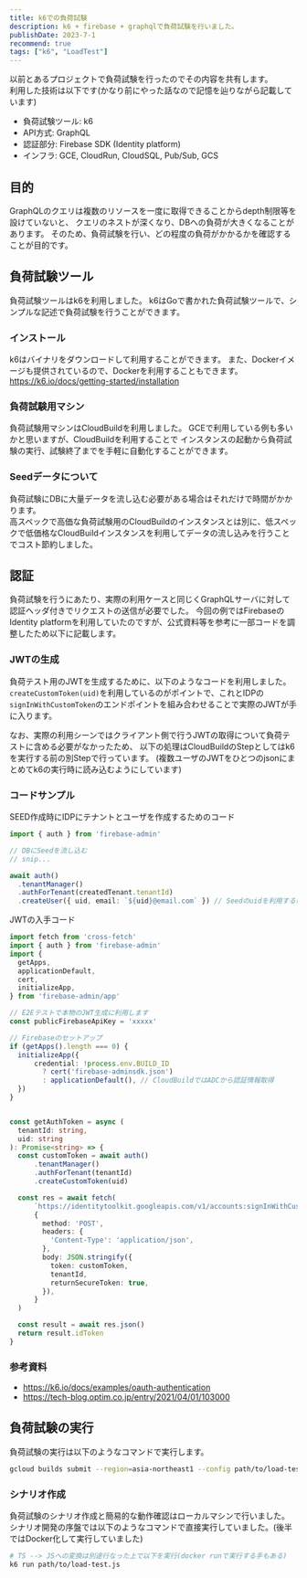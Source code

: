 ```yaml
---
title: k6での負荷試験
description: k6 + firebase + graphqlで負荷試験を行いました。
publishDate: 2023-7-1
recommend: true
tags: ["k6", "LoadTest"]
---
```


以前とあるプロジェクトで負荷試験を行ったのでその内容を共有します。  
利用した技術は以下です(かなり前にやった話なので記憶を辿りながら記載しています)

- 負荷試験ツール: k6
- API方式: GraphQL
- 認証部分: Firebase SDK (Identity platform)
- インフラ: GCE, CloudRun, CloudSQL, Pub/Sub, GCS

## 目的

GraphQLのクエリは複数のリソースを一度に取得できることからdepth制限等を設けていないと、
クエリのネストが深くなり、DBへの負荷が大きくなることがあります。
そのため、負荷試験を行い、どの程度の負荷がかかるかを確認することが目的です。

## 負荷試験ツール

負荷試験ツールはk6を利用しました。
k6はGoで書かれた負荷試験ツールで、シンプルな記述で負荷試験を行うことができます。

### インストール

k6はバイナリをダウンロードして利用することができます。
また、Dockerイメージも提供されているので、Dockerを利用することもできます。  
https://k6.io/docs/getting-started/installation

### 負荷試験用マシン

負荷試験用マシンはCloudBuildを利用しました。
GCEで利用している例も多いかと思いますが、CloudBuildを利用することで
インスタンスの起動から負荷試験の実行、試験終了までを手軽に自動化することができます。

### Seedデータについて

負荷試験にDBに大量データを流し込む必要がある場合はそれだけで時間がかかります。  
高スペックで高価な負荷試験用のCloudBuildのインスタンスとは別に、低スペックで低価格なCloudBuildインスタンスを利用してデータの流し込みを行うことでコスト節約しました。

## 認証

負荷試験を行うにあたり、実際の利用ケースと同じくGraphQLサーバに対して認証ヘッダ付きでリクエストの送信が必要でした。
今回の例ではFirebaseのIdentity platformを利用していたのですが、公式資料等を参考に一部コードを調整したため以下に記載します。

### JWTの生成

負荷テスト用のJWTを生成するために、以下のようなコードを利用しました。  
`createCustomToken(uid)`を利用しているのがポイントで、これとIDPの`signInWithCustomToken`のエンドポイントを組み合わせることで実際のJWTが手に入ります。

なお、実際の利用シーンではクライアント側で行うJWTの取得について負荷テストに含める必要がなかったため、
以下の処理はCloudBuildのStepとしてはk6を実行する前の別Stepで行っています。
(複数ユーザのJWTをひとつのjsonにまとめてk6の実行時に読み込むようにしています)

### コードサンプル

SEED作成時にIDPにテナントとユーザを作成するためのコード
```ts
import { auth } from 'firebase-admin'

// DBにSeedを流し込む
// snip...

await auth()
  .tenantManager()
  .authForTenant(createdTenant.tenantId)
  .createUser({ uid, email: `${uid}@email.com` }) // Seedのuidを利用する(実際はPromise.allで複数アカウントを作成)
```

JWTの入手コード
```ts
import fetch from 'cross-fetch'
import { auth } from 'firebase-admin'
import {
  getApps,
  applicationDefault,
  cert,
  initializeApp,
} from 'firebase-admin/app'

// E2Eテストで本物のJWT生成に利用します
const publicFirebaseApiKey = 'xxxxx'

// Firebaseのセットアップ
if (getApps().length === 0) {
  initializeApp({
      credential: !process.env.BUILD_ID
        ? cert('firebase-adminsdk.json')
        : applicationDefault(), // CloudBuildではADCから認証情報取得
  })
}


const getAuthToken = async (
  tenantId: string,
  uid: string
): Promise<string> => {
  const customToken = await auth()
      .tenantManager()
      .authForTenant(tenantId)
      .createCustomToken(uid)

  const res = await fetch(
      `https://identitytoolkit.googleapis.com/v1/accounts:signInWithCustomToken?key=${publicFirebaseApiKey}`,
      {
        method: 'POST',
        headers: {
          'Content-Type': 'application/json',
        },
        body: JSON.stringify({
          token: customToken,
          tenantId,
          returnSecureToken: true,
        }),
      }
  )

  const result = await res.json()
  return result.idToken
}
```


### 参考資料

- https://k6.io/docs/examples/oauth-authentication
- https://tech-blog.optim.co.jp/entry/2021/04/01/103000

## 負荷試験の実行

負荷試験の実行は以下のようなコマンドで実行します。

```sh
gcloud builds submit --region=asia-northeast1 --config path/to/load-test.yaml
```

### シナリオ作成

負荷試験のシナリオ作成と簡易的な動作確認はローカルマシンで行いました。
シナリオ開発の序盤では以下のようなコマンドで直接実行していました。(後半ではDocker化して実行していました)

```sh
# TS --> JSへの変換は別途行なった上で以下を実行(docker runで実行する手もある)
k6 run path/to/load-test.js
```
